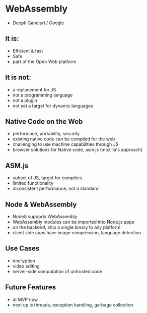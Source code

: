 # WebAssembly
- Deepti Gandluri / Google

## It is:
- Efficient & fast
- Safe
- part of the Open Web platform

## It is not:
- a replacement for JS
- not a programming language
- not a plugin
- not yet a target for dynamic languages

## Native Code on the Web
- performace, portability, security
- existing native code can be compiled for the web
- challenging to use machine capabilities through JS
- browser solutions for Native code, asm.js (mozilla's approach)

## ASM.js
- subset of JS, target for compilers
- limited functionality
- inconsistent performance, not a standard

## Node & WebAssembly
- Node8 supports WebAssembly
- WebAssembly modules can be imported into Node.js apps
- on the backend, ship a single binary to any platform
- client side apps have image compression, language detection

## Use Cases
- encryption
- video editing
- server-side computation of untrusted code

## Future Features
- at MVP now
- next up is threads, exception handling, garbage collection
